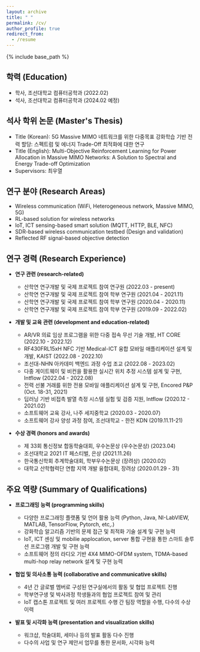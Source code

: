 ```yaml
---
layout: archive
title: " "
permalink: /cv/
author_profile: true
redirect_from:
  - /resume
---
```


{% include base_path %}

학력 (Education)
---
* 학사, 조선대학교 컴퓨터공학과 (2022.02)
* 석사, 조선대학교 컴퓨터공학과 (2024.02 예정)


석사 학위 논문 (Master's Thesis)
---
* Title (Korean): 5G Massive MIMO 네트워크를 위한 다중목표 강화학습 기반 전력 할당: 스펙트럼 및 에너지 Trade-Off 최적화에 대한 연구
* Title (English): Multi-Objective Reinforcement Learning for Power Allocation in Massive MIMO Networks: A Solution to Spectral and Energy Trade-off Optimization
* Supervisors: 최우열


연구 분야 (Research Areas)
---
* Wireless communication (WiFi, Heterogeneous network, Massive MIMO, 5G)
* RL-based solution for wireless networks
* IoT, ICT sensing-based smart solution (MQTT, HTTP, BLE, NFC)
* SDR-based wireless communication testbed (Design and validation)
* Reflected RF signal-based objective detection


연구 경력 (Research Experience)
---
* **연구 관련 (research-related)**
  * 산학연 연구개발 및 국제 프로젝트 참여 연구원 (2022.03 - present)
  * 산학연 연구개발 및 국제 프로젝트 참여 학부 연구원 (2021.04 - 2021.11)
  * 산학연 연구개발 및 국제 프로젝트 참여 학부 연구원 (2020.04 - 2020.11)
  * 산학연 연구개발 및 국제 프로젝트 참여 학부 연구원 (2019.09 - 2022.02)
&nbsp;

* **개발 및 교육 관련 (development and education-related)**
  * AR/VR 의료 임상 프로그램을 위한 다중 접속 무선 기술 개발, HT CORE (2022.10 - 2022.12)
  * RF430FRL15xH NFC 기반 Medical-ICT 융합 모바일 애플리케이션 설계 및 개발, KAIST (2022.08 - 2022.10)
  * 조선대-NHN 아카데미 백엔드 과정 수업 조교 (2022.08 - 2023.02)
  * 다중 게이트웨이 및 비컨을 활용한 실시간 위치 추정 시스템 설계 및 구현, Intflow (2022.04 - 2022.08)
  * 전력 선불 거래를 위한 전용 모바일 애플리케이션 설계 및 구현, Encored P&P (Oct. 18-31, 2021)​
  * 딥러닝 기반 비접촉 발열 측정 시스템 실험 및 검증 지원, Intflow (2020.12 - 2021.02)
  * 소프트웨어 교육 강사, 나주 세지중학교 (2020.03 - 2020.07)
  * 소프트웨어 강사 양성 과정 참여, 조선대학교 - 한전 KDN (2019.11.11-21)
&nbsp;

* **수상 경력 (honors and awards)**
  * 제 33회 통신정보 합동학술대회, 우수논문상 (우수논문상) (2023.04)
  <!-- * GJ RIP 광주/전남 학생 AI 아이디어 공모전, 우수상 (2022.03.18 - 25) -->
  * 조선대학교 2021 IT 페스티벌, 은상 (2021.11.26)
  * 한국통신학회 추계학술대회, 학부우수논문상 (장려상) (2020.02)
  * 대학교 산학협력단 연합 지역 개발 융합대회, 장려상 (2020.01.29 - 31)


주요 역량 (Summary of Qualifications)
---
* **프로그래밍 능력 (programming skills)**
  * 다양한 프로그래밍 플랫폼 및 언어 활용 능력 (Python, Java, NI-LabVIEW, MATLAB, TensorFlow, Pytorch, etc,.)
  * 강화학습 알고리즘 기반의 문제 접근 및 최적화 기술 설계 및 구현 능력
  * IoT, ICT 센싱 및 mobilie applocation, server 통합 구현을 통한 스마트 솔루션 프로그램 개발 및 구현 능력
  * 소프트웨어 정의 라디오 기반 4X4 MIMO-OFDM system, TDMA-based multi-hop relay network 설계 및 구현 능력
&nbsp;

* **협업 및 의사소통 능력 (collaborative and communicative skills)**
  * 4년 간 글로벌 멤버로 구성된 연구실에서의 활동 및 협업 프로젝트 진행
  * 학부연구생 및 박사과정 학생들과의 협업 프로젝트 참여 및 관리
  * IoT 캡스톤 프로젝트 및 여러 프로젝트 수행 간 팀장 역할을 수행, 다수의 수상 이력
&nbsp;

* **발표 및 시각화 능력 (presentation and visualization skills)**
  * 워크샵, 학술대회, 세미나 등의 발표 활동 다수 진행
  * 다수의 사업 및 연구 제안서 업무를 통한 문서화, 시각화 능력


<!-- 소속 학회 (Professional Memberships)
---
  * graduate student member, IEEE (2021 ~ present)
  * 학생회원, 한국전자파학회 (2021 ~ present)
  * 학생회원, 한국통신학회 (2020 ~ present)
  * 학생회원, 대한전자공학회 (2020 ~ present)
  * 학생회원, 한국스마트미디어학회 (2020 ~ present)


자격증 (Certifications)
---
  * 정보처리기사
  * 언플러그드코딩지도사 1급
  * 인성코딩지도사
  * 한국사 2급 -->